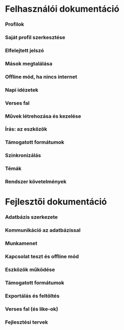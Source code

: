 # Felhasználói dokumentáció

### Profilok

### Saját profil szerkesztése

### Elfelejtett jelszó

### Mások megtalálása

### Offline mód, ha nincs internet

### Napi idézetek

### Verses fal

### Művek létrehozása és kezelése

### Írás: az eszközök

### Támogatott formátumok

### Szinkronizálás

### Témák

### Rendszer követelmények

# Fejlesztői dokumentáció

### Adatbázis szerkezete

### Kommunikáció az adatbázissal

### Munkamenet

### Kapcsolat teszt és offline mód

### Eszközök működése

### Támogatott formátumok

### Exportálás és feltöltés

### Verses fal (és like-ok)

### Fejlesztési tervek